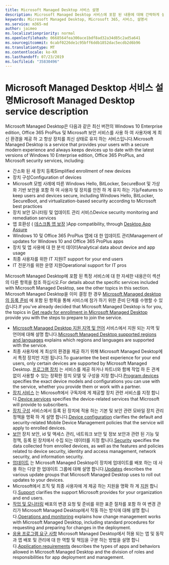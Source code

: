 ```yaml
---
title: Microsoft Managed Desktop 서비스 설명
description: Microsoft Managed Desktop 서비스에 포함 된 내용에 대해 간략하게 설명 합니다.
keywords: Microsoft Managed Desktop, Microsoft 365, 서비스, 설명서
ms.service: m365-md
author: jaimeo
ms.localizationpriority: normal
ms.openlocfilehash: 0668564fea300ace1bdf8ad32a34d85c2ad5a641
ms.sourcegitcommit: 6cabf0226de1c95bff6ddb1852dac5ecdb2d6b96
ms.translationtype: MT
ms.contentlocale: ko-KR
ms.lasthandoff: 07/23/2019
ms.locfileid: "35830496"
---
```

# <a name="microsoft-managed-desktop-service-description"></a><span data-ttu-id="84699-104">Microsoft Managed Desktop 서비스 설명</span><span class="sxs-lookup"><span data-stu-id="84699-104">Microsoft Managed Desktop service description</span></span>

<span data-ttu-id="84699-105">Microsoft Managed Desktop은 다음과 같은 최신 버전의 Windows 10 Enterprise edition, Office 365 ProPlus 및 Microsoft 보안 서비스를 사용 하 여 사용자에 게 최신 환경을 제공 하 고 항상 장치를 최신 상태로 유지 하는 서비스입니다.</span><span class="sxs-lookup"><span data-stu-id="84699-105">Microsoft Managed Desktop is a service that provides your users with a secure modern experience and always keeps devices up to date with the latest versions of Windows 10 Enterprise edition, Office 365 ProPlus, and Microsoft security services, including:</span></span>

- <span data-ttu-id="84699-106">간소화 된 새 장치 등록</span><span class="sxs-lookup"><span data-stu-id="84699-106">Simplified enrollment of new devices</span></span>
- <span data-ttu-id="84699-107">장치 구성</span><span class="sxs-lookup"><span data-stu-id="84699-107">Configuration of devices</span></span>
- <span data-ttu-id="84699-108">Microsoft 모범 사례에 따른 Windows Hello, BitLocker, SecureBoot 및 가상화 기반 보안을 포함 하 여 사용자 및 장치를 안전 하 게 유지 하는 기능</span><span class="sxs-lookup"><span data-stu-id="84699-108">Features to keep users and devices secure, including Windows Hello, BitLocker, SecureBoot, and virtualization-based security according to Microsoft best practices</span></span>
- <span data-ttu-id="84699-109">장치 보안 모니터링 및 업데이트 관리 서비스</span><span class="sxs-lookup"><span data-stu-id="84699-109">Device security monitoring and remediation services</span></span>
- <span data-ttu-id="84699-110">앱 호환성 ( [데스크톱 앱 보장](https://docs.microsoft.com/fasttrack/win-10-desktop-app-assure) )</span><span class="sxs-lookup"><span data-stu-id="84699-110">App compatibility, through [Desktop App Assure](https://docs.microsoft.com/fasttrack/win-10-desktop-app-assure)</span></span>
- <span data-ttu-id="84699-111">Windows 10 및 Office 365 ProPlus 앱에 대 한 업데이트 관리</span><span class="sxs-lookup"><span data-stu-id="84699-111">Management of updates for Windows 10 and Office 365 ProPlus apps</span></span>
- <span data-ttu-id="84699-112">장치 및 앱 사용에 대 한 분석 데이터</span><span class="sxs-lookup"><span data-stu-id="84699-112">Analytical data about device and app usage</span></span>
- <span data-ttu-id="84699-113">최종 사용자를 위한 IT 지원</span><span class="sxs-lookup"><span data-stu-id="84699-113">IT support for your end users</span></span>
- <span data-ttu-id="84699-114">IT 전문가를 위한 운영 지원</span><span class="sxs-lookup"><span data-stu-id="84699-114">Operational support for IT pros</span></span>

<span data-ttu-id="84699-115">Microsoft Managed Desktop에 포함 된 특정 서비스에 대 한 자세한 내용은이 섹션의 다른 항목을 참조 하십시오.</span><span class="sxs-lookup"><span data-stu-id="84699-115">For details about the specific services included with Microsoft Managed Desktop, see the other topics in this section.</span></span> <span data-ttu-id="84699-116">Microsoft Managed Desktop을 이미 결정 한 경우 [Microsoft Managed desktop의 등록 준비](https://docs.microsoft.com/microsoft-365/managed-desktop/get-ready/) 에 포함 된 항목을 통해 서비스에 참가 하기 위한 준비 단계를 수행할 수 있습니다.</span><span class="sxs-lookup"><span data-stu-id="84699-116">If you've already decided that Microsoft Managed Desktop is for you, the topics in [Get ready for enrollment in Microsoft Managed Desktop](https://docs.microsoft.com/microsoft-365/managed-desktop/get-ready/) provide you with the steps to prepare to join the service.</span></span>

- <span data-ttu-id="84699-117">[Microsoft Managed Desktop 지원 지역 및 언어](regions-languages.md) 서비스에서 지원 되는 지역 및 언어에 대해 설명 합니다.</span><span class="sxs-lookup"><span data-stu-id="84699-117">[Microsoft Managed Desktop supported regions and languages](regions-languages.md) explains which regions and languages are supported with the service.</span></span>
- <span data-ttu-id="84699-118">최종 사용자에 게 최상의 환경을 제공 하기 위해 Microsoft Managed Desktop에서 특정 장치만 지원 됩니다.</span><span class="sxs-lookup"><span data-stu-id="84699-118">To guarantee the best experience for your end users, only certain devices are supported by Microsoft Managed Desktop.</span></span> <span data-ttu-id="84699-119">[프로그램 장치](device-list.md) 는 서비스를 제공 하거나 파트너와 함께 작업 하 든 관계 없이 사용할 수 있는 정확한 장치 모델 및 구성을 지정 합니다.</span><span class="sxs-lookup"><span data-stu-id="84699-119">[Program devices](device-list.md) specifies the exact device models and configurations you can use with the service, whether you provide them or work with a partner.</span></span>
- <span data-ttu-id="84699-120">[장치 서비스](device-services.md) 는 Microsoft에서 구독자에 게 제공할 장치 관련 서비스를 지정 합니다.</span><span class="sxs-lookup"><span data-stu-id="84699-120">[Device services](device-services.md) specifies the device-related services that Microsoft will provide to subscribers.</span></span>
- <span data-ttu-id="84699-121">[장치 구성](device-policies.md) 서비스에서 등록 된 장치에 적용 하는 기본 및 보안 관련 모바일 장치 관리 정책을 명확 하 게 설명 합니다.</span><span class="sxs-lookup"><span data-stu-id="84699-121">[Device configuration](device-policies.md) clarifies the default and security-related Mobile Device Management policies that the service will apply to enrolled devices.</span></span>
- <span data-ttu-id="84699-122">[보안](security.md) 장치 보안, id 및 액세스 관리, 네트워크 보안 및 정보 보안과 관련 된 기능 및 정책, 등록 된 장치에서 수집 되는 데이터를 지정 합니다.</span><span class="sxs-lookup"><span data-stu-id="84699-122">[Security](security.md) specifies the data collected from enrolled devices, as well as the features and policies related to device security, identity and access management, network security, and information security.</span></span>
- <span data-ttu-id="84699-123">[업데이트](updates.md) 는 Microsoft Managed Desktop이 장치에 업데이트를 배포 하는 데 사용 하는 다양 한 업데이트 그룹에 대해 설명 합니다.</span><span class="sxs-lookup"><span data-stu-id="84699-123">[Updates](updates.md) describes the various update groups that Microsoft Managed Desktop uses to roll out updates to your devices.</span></span>
- <span data-ttu-id="84699-124">Microsoft에서 조직 및 최종 사용자에 게 제공 하는 지원을 명확 하 게 [지원](support.md) 합니다.</span><span class="sxs-lookup"><span data-stu-id="84699-124">[Support](support.md) clarifies the support Microsoft provides for your organization and end users.</span></span>
- <span data-ttu-id="84699-125">[작업 및 모니터링](operations-and-monitoring.md) 배포의 변경 요청 및 준비를 위한 표준 절차를 포함 하 여 변경 관리가 Microsoft Managed Desktop에서 작동 하는 방식에 대해 설명 합니다.</span><span class="sxs-lookup"><span data-stu-id="84699-125">[Operations and monitoring](operations-and-monitoring.md) explains how change management works with Microsoft Managed Desktop, including standard procedures for requesting and preparing for changes in the deployment.</span></span>
- <span data-ttu-id="84699-126">[응용 프로그램 요구 사항](mmd-app-requirements.md) Microsoft Managed Desktop에서 허용 되는 앱 및 동작과 앱 배포 및 관리에 대 한 역할 및 책임을 구분 하는 방법을 설명 합니다.</span><span class="sxs-lookup"><span data-stu-id="84699-126">[Application requirements](mmd-app-requirements.md) describes the types of apps and behaviors allowed in Microsoft Managed Desktop and the division of roles and responsibilities for app deployment and management.</span></span>
